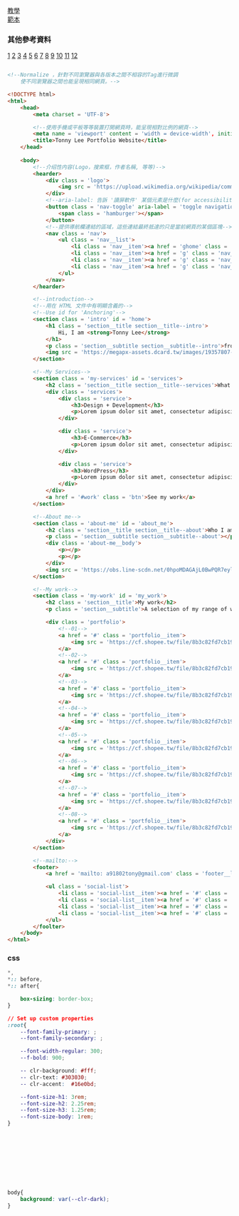 [教學](https://www.youtube.com/watch?v=_xkSvufmjEs)  
[範本](https://xd.adobe.com/spec/6ebfeb86-6eeb-4b69-77dc-ecf4c4506bcc-188e/screen/530dc661-57b9-43cc-a9c6-e3113aaaec9e/specs/)
### 其他參考資料
[1](https://www.youtube.com/watch?v=K1HchLD6fHI)
[2](https://www.youtube.com/watch?v=tcskp-ncN0I)
[3](https://www.youtube.com/watch?v=r_hYR53r61M)
[4](https://www.youtube.com/watch?v=KgRENOnSCxE)
[5](https://www.youtube.com/watch?v=D-h8L5hgW-w)
[6](https://www.youtube.com/watch?v=1wfeqDyMUx4)
[7](https://www.youtube.com/watch?v=ZFQkb26UD1Y)
[8](https://www.youtube.com/channel/UCvoKIJfodk4IhNAAjrBfx-g)
[9](https://www.youtube.com/watch?v=ZFQkb26UD1Y)
[10](https://www.youtube.com/watch?v=hqYIe5Y76oY)
[11](https://tw.strikingly.com/?utm_source=google-sem&utm_medium=cpc&utm_campaign=v2-s-rest-computers-search-lo-website_category-zhtw&utm_content=v2a-s-rest-computers-search-lo-website_category-category_portfolio_website_v1-zhtw&utm_term=make%20a%20porfolio&gclid=EAIaIQobChMI-7L9-bXJ9AIVosBMAh3g1ArbEAAYASAAEgLKo_D_BwE)
[12](https://www.mockupworld.co/all-mockups/)
```html

<!--Normalize ，針對不同瀏覽器與各版本之間不相容的Tag進行微調
	使不同瀏覽器之間也能呈現相同網頁。-->

<!DOCTYPE html>
<html>
	<head>
		<meta charset = 'UTF-8'>

		<!--使用手機或平板等等裝置打開網頁時，能呈現相對比例的網頁-->
		<meta name = 'viewport' content = 'width = device-width', initial-scale = '1.0'>
		<title>Tonny Lee Portfolio Website</title>
	</head>
	
	<body>
		<!--介绍性内容(Logo，搜索框，作者名稱, 等等)-->
		<hearder>
			<div class = 'logo'>
				<img src = 'https://upload.wikimedia.org/wikipedia/commons/a/ab/Apple-logo.png'>
			</div>
			<!--aria-label: 告訴 '讀屏軟件' 某個元素是什麼(for accessibility)-->
			<button class = 'nav-toggle' aria-label = 'toggle navigation'>
				<span class = 'hamburger'></span>
			</button>			
			<!--提供導航欄連結的區域，這些連結最終抵達的只是當前網頁的某個區塊-->
			<nav class = 'nav'>
				<ul class = 'nav__list'>
					<li class = 'nav__item'><a href = 'ghome' class = 'nav__link'>None</a></li>
					<li class = 'nav__item'><a href = 'g' class = 'nav__link'>My Services</a></li>
					<li class = 'nav__item'><a href = 'g' class = 'nav__link'>About me</a></li>
					<li class = 'nav__item'><a href = 'g' class = 'nav__link'>My Work</a></li>
				</ul>		
			</nav>	
		</hearder>

		<!--introduction-->
		<!--用在 HTML 文件中有明顯含義的-->
		<!--Use id for 'Anchoring'-->
		<section class = 'intro' id = 'home'>
			<h1 class = 'section__title section__title--intro'>
				Hi, I am <strong>Tonny Lee</strong>
			</h1>
			<p class = 'section__subtitle section__subtitle--intro'>front-end dev</p>
			<img src = 'https://megapx-assets.dcard.tw/images/19357807-6860-42a3-b1ec-25384ab32efe/640.jpeg'>
		</section>

		<!--My Services-->
		<section class = 'my-services' id = 'services'>
			<h2 class = 'section__title section__title--services'>What I do</h2>
			<div class = 'services'>
				<div class = 'service'>
					<h3>Design + Development</h3>
					<p>Lorem ipsum dolor sit amet, consectetur adipiscing elit, sed do eiusmod tempor incididunt ut labore et dolore magna aliqua. Ut enim ad minim veniam, quis nostrud exercitation ullamco laboris nisi ut aliquip ex ea commodo consequat.</p>
				</div>

				<div class = 'service'>
					<h3>E-Commerce</h3>
					<p>Lorem ipsum dolor sit amet, consectetur adipiscing elit, sed do eiusmod tempor incididunt ut labore et dolore magna aliqua. Ut enim ad minim veniam, quis nostrud exercitation ullamco laboris nisi ut aliquip ex ea commodo consequat.</p>
				</div>

				<div class = 'service'>
					<h3>WordPress</h3>
					<p>Lorem ipsum dolor sit amet, consectetur adipiscing elit, sed do eiusmod tempor incididunt ut labore et dolore magna aliqua. Ut enim ad minim veniam, quis nostrud exercitation ullamco laboris nisi ut aliquip ex ea commodo consequat.</p>
				</div>
			</div>
			<a href = '#work' class = 'btn'>See my work</a>
		</section>

		<!--About me-->
		<section class = 'about-me' id = 'about_me'>
			<h2 class = 'section__title section__title--about'>Who I am</h2>
			<p class = 'section__subtitle section__subtitle--about'></p>
			<div class = 'about-me__body'>
				<p></p>
				<p></p>
			</div>
			<img src = 'https://obs.line-scdn.net/0hpoMDAGAjL0BwPQR7eylQF0prLC9DUTxDFAt-QzNTcXQICToXS15iLlM0JXENDWgeGVhgIVM1NHENBWEVGVli/w644'>
		</section>

		<!--My work-->
		<section class = 'my-work' id = 'my_work'>
			<h2 class = 'section__title'>My work</h2>
			<p class = 'section__subtitle'>A selection of my range of work</p>

			<div class = 'portfolio'>
				<!--01-->
				<a href = '#' class = 'portfolio__item'>
					<img src = 'https://cf.shopee.tw/file/8b3c82fd7cb19c6f38fe6e9c852ffc5d' class = 'portfolio__img'>
				</a>
				<!--02-->
				<a href = '#' class = 'portfolio__item'>
					<img src = 'https://cf.shopee.tw/file/8b3c82fd7cb19c6f38fe6e9c852ffc5d' class = 'portfolio__img'>
				</a>
				<!--03-->
				<a href = '#' class = 'portfolio__item'>
					<img src = 'https://cf.shopee.tw/file/8b3c82fd7cb19c6f38fe6e9c852ffc5d' class = 'portfolio__img'>
				</a>
				<!--04-->
				<a href = '#' class = 'portfolio__item'>
					<img src = 'https://cf.shopee.tw/file/8b3c82fd7cb19c6f38fe6e9c852ffc5d' class = 'portfolio__img'>
				</a>
				<!--05-->
				<a href = '#' class = 'portfolio__item'>
					<img src = 'https://cf.shopee.tw/file/8b3c82fd7cb19c6f38fe6e9c852ffc5d' class = 'portfolio__img'>
				</a>
				<!--06-->
				<a href = '#' class = 'portfolio__item'>
					<img src = 'https://cf.shopee.tw/file/8b3c82fd7cb19c6f38fe6e9c852ffc5d' class = 'portfolio__img'>
				</a>
				<!--07-->
				<a href = '#' class = 'portfolio__item'>
					<img src = 'https://cf.shopee.tw/file/8b3c82fd7cb19c6f38fe6e9c852ffc5d' class = 'portfolio__img'>
				</a>
				<!--08-->
				<a href = '#' class = 'portfolio__item'>
					<img src = 'https://cf.shopee.tw/file/8b3c82fd7cb19c6f38fe6e9c852ffc5d' class = 'portfolio__img'>
				</a>
			</div>
		</section>

		<!--mailto:-->
		<footer>
			<a href = 'mailto: a91802tony@gmail.com' class = 'footer__link'>a91802tony@gmail.com</a>

			<ul class = 'social-list'>
				<li class = 'social-list__item'><a href = '#' class = 'social-list__link'>a</a></li>
				<li class = 'social-list__item'><a href = '#' class = 'social-list__link'>b</a></li>
				<li class = 'social-list__item'><a href = '#' class = 'social-list__link'>c</a></li>
				<li class = 'social-list__item'><a href = '#' class = 'social-list__link'>d</a></li>
			</ul>
		</foolter>
	</body>
</html>
```
### css
```css
*,
*:: before,
*:: after{

	box-sizing: border-box;
}

// Set up custom properties
:root{
	--font-family-primary: ;
	--font-family-secondary: ;

	--font-width-regular: 300;
	--f-bold: 900;

	-- clr-background: #fff;
	-- clr-text: #303030;
	-- clr-accent:  #16e0bd;

	--font-size-h1: 3rem;
	--font-size-h2: 2.25rem;
	--font-size-h3: 1.25rem;
	--font-size-body: 1rem;
}










body{
	background: var(--clr-dark); 
}
```
